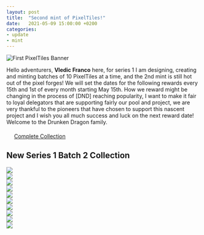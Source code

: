 ```yaml
---
layout: post
title:  "Second mint of PixelTiles!"
date:   2021-05-09 15:00:00 +0200
categories: 
- update
- mint
---
```


![First PixelTiles Banner](/assets/mints-banners/m2-banner.png)

Hello adventurers, **Vledic Franco** here, for series 1 I am designing, creating and minting batches of 10 PixelTiles at a time, and the 2nd mint is still hot out of the pixel forges! 
We will set the dates for the following rewards every 15th and 1st of every month starting May 15th.
How we reward might be changing in the process of [DND] reaching popularity, I want to make it fair to loyal delegators that are supporting fairly our pool and project, we are very thankful to the pioneers that have chosen to support this nascent project and I wish you all much success and luck on the next reward date! Welcome to the Drunken Dragon family.

<div class="button-container" style="margin: 20px;">
    <a class="button" href="https://pool.pm/stake1uxscpegn4t2as6qwqupm5t00et2gs95qm5fwx7gyz0246wqg5xhh8">Complete Collection</a>
</div>

## New Series 1 Batch 2 Collection

<div class="pixeltile-row">
    <div class="pixeltile-column">
        <a class="pixeltile-element" href="https://pool.pm/f4988f549728dc76b58d7677849443caf6e5385dc67e6c25f6aa901e.PixelTile11"><img src="/s1/PixelTile11.png"/></a>
    </div>
    <div class="pixeltile-column">
        <a class="pixeltile-element" href="https://pool.pm/f4988f549728dc76b58d7677849443caf6e5385dc67e6c25f6aa901e.PixelTile12"><img src="/s1/PixelTile12.png"/></a>
    </div>
    <div class="pixeltile-column">
        <a class="pixeltile-element" href="https://pool.pm/f4988f549728dc76b58d7677849443caf6e5385dc67e6c25f6aa901e.PixelTile13"><img src="/s1/PixelTile13.png"/></a>
    </div>
    <div class="pixeltile-column">
        <a class="pixeltile-element" href="https://pool.pm/f4988f549728dc76b58d7677849443caf6e5385dc67e6c25f6aa901e.PixelTile14"><img src="/s1/PixelTile14.png"/></a>
    </div>
    <div class="pixeltile-column">
        <a class="pixeltile-element" href="https://pool.pm/f4988f549728dc76b58d7677849443caf6e5385dc67e6c25f6aa901e.PixelTile15"><img src="/s1/PixelTile15.png"/></a>
    </div>
    <div class="pixeltile-column">
        <a class="pixeltile-element" href="https://pool.pm/f4988f549728dc76b58d7677849443caf6e5385dc67e6c25f6aa901e.PixelTile16"><img src="/s1/PixelTile16.png"/></a>
    </div>
    <div class="pixeltile-column">
        <a class="pixeltile-element" href="https://pool.pm/f4988f549728dc76b58d7677849443caf6e5385dc67e6c25f6aa901e.PixelTile17"><img src="/s1/PixelTile17.png"/></a>
    </div>
    <div class="pixeltile-column">
        <a class="pixeltile-element" href="https://pool.pm/f4988f549728dc76b58d7677849443caf6e5385dc67e6c25f6aa901e.PixelTile18"><img src="/s1/PixelTile18.png"/></a>
    </div>
    <div class="pixeltile-column">
        <a class="pixeltile-element" href="https://pool.pm/f4988f549728dc76b58d7677849443caf6e5385dc67e6c25f6aa901e.PixelTile19"><img src="/s1/PixelTile19.png"/></a>
    </div>
    <div class="pixeltile-column">
        <a class="pixeltile-element" href="https://pool.pm/f4988f549728dc76b58d7677849443caf6e5385dc67e6c25f6aa901e.PixelTile20"><img src="/s1/PixelTile20.png"/></a>
    </div>
</div>